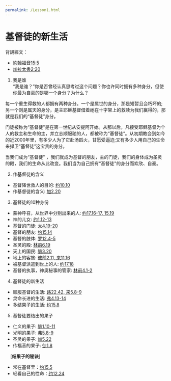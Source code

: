 ```yaml
---
permalink: /Lesson1.html
---
```

# 基督徒的新生活

背誦經文：
+ [約翰福音15:5](https://www.biblegateway.com/passage/?search=約翰福音15:5&version=CUVMPS)
+ [加拉太書2:20](https://www.biblegateway.com/passage/?search=加拉太書2:20&version=CUVMPS)

1. 我是谁  
“我是谁？”你是否曾经认真思考过这个问题？你也许同时拥有多种身分，但使你最为自豪的是哪一个身分？为什么？

每一个重生得救的人都拥有两种身分。一个是属世的身分，那是短暂且会朽坏的;另一个则是属天的身分，是主耶稣基督借着祂在十字架上的救赎为我们赢得的，那就是我们的“基督徒”身分。

门徒被称为“基督徒"是在第一世纪从安提阿开始。从那以后，凡接受耶稣基督为个人的救主和生命的主，并立志顺服祂的人，都被称为“基督徒”。从初期教会到如今的近2000年里，有多少人为了它赴汤蹈火，甘愿受逼迫;又有多少人用自己的生命来捍卫“基督徒”这宝贵的身分。

当我们成为“基督徒" ，我们就成为基督的朋友，主的门徒，我们的身体成为圣灵的殿，我们的生命从此改变。我们当为自己拥有“基督徒"的身分而欢欣、自豪。
  
2. 作基督徒的含义
+ 基督降世救人的目的: [约10.10](https://www.biblegateway.com/passage/?search=约10.10&version=CUVMPS)
+ 作基督徒的含义: [加2.20](https://www.biblegateway.com/passage/?search=加2.20&version=CUVMPS)

3. 基督徒的10种身份
+ 蒙神呼召，从世界中分别出来的人: [约17.16-17, 15.19](https://www.biblegateway.com/passage/?search=约17.16-17,15.19&version=CUVMPS)
+ 神的儿女: [约1.12-13](https://www.biblegateway.com/passage/?search=约1.12-13&version=CUVMPS)
+ 基督的门徒: [太4.19-20](https://www.biblegateway.com/passage/?search=太4.19-20&version=CUVMPS)
+ 基督的朋友: [约15.14](https://www.biblegateway.com/passage/?search=约15.14&version=CUVMPS)
+ 基督的肢体: [罗12.4-5](https://www.biblegateway.com/passage/?search=罗12.4-5&version=CUVMPS)
+ 圣灵的殿: [林前6.19](https://www.biblegateway.com/passage/?search=林前6.19&version=CUVMPS)
+ 天上的国民: [腓3.20](https://www.biblegateway.com/passage/?search=腓3.20&version=CUVMPS)
+ 地上的客旅: [彼前2.11, 来11.16](https://www.biblegateway.com/passage/?search=彼前2.11,来11.16&version=CUVMPS)
+ 被基督派遣到世上的人: [约17.18](https://www.biblegateway.com/passage/?search=约17.18&version=CUVMPS)
+ 基督的执事，神奥秘事的管家: [林前4.1-2](https://www.biblegateway.com/passage/?search=林前4.1-2&version=CUVMPS)

4. 基督徒的新生活
+ 顺服基督的生活: [路22.42, 来5.8-9](https://www.biblegateway.com/passage/?search=路22.42,来5.8-9&version=CUVMPS)
+ 灵命长进的生活: [弗4.13-14](https://www.biblegateway.com/passage/?search=弗4.13-14&version=CUVMPS)
+ 多结果子的生活: [约15.8](https://www.biblegateway.com/passage/?search=约15.8&version=CUVMPS)

5. 基督徒要结出的果子
+ 仁义的果子: [腓1.10-11](https://www.biblegateway.com/passage/?search=腓1.10-11&version=CUVMPS)
+ 光明的果子: [弗5.8-9](https://www.biblegateway.com/passage/?search=弗5.8-9&version=CUVMPS)
+ 圣灵的果子: [加5.22](https://www.biblegateway.com/passage/?search=加5.22&version=CUVMPS)
+ 传福音的果子: [徒1.8](https://www.biblegateway.com/passage/?search=徒1.8&version=CUVMPS)  

&nbsp;&nbsp;&nbsp;&nbsp;[**结果子的秘诀**]
+ 常在基督里：[约15.5](https://www.biblegateway.com/passage/?search=约15.5&version=CUVMPS)
+ 轻看自己的性命：[约12.24](https://www.biblegateway.com/passage/?search=约12.24&version=CUVMPS)
